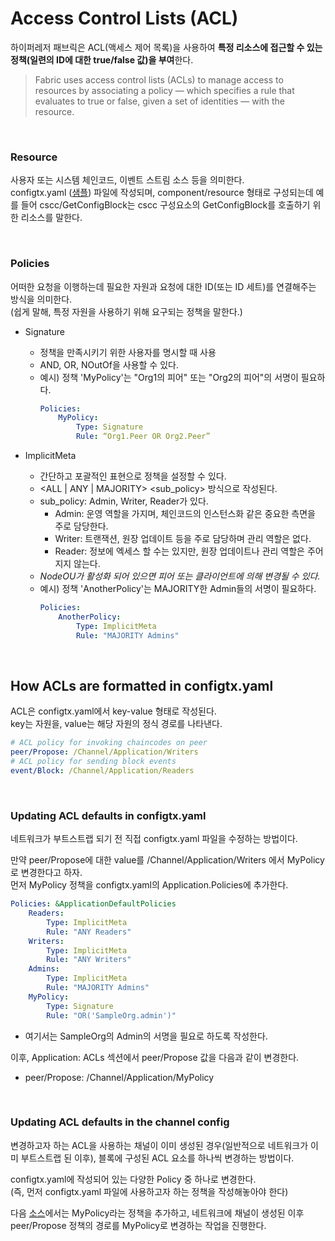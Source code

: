 # Access Control Lists (ACL)

하이퍼레저 패브릭은 ACL(액세스 제어 목록)을 사용하여 **특정 리소스에 접근할 수 있는 정책(일련의 ID에 대한 true/false 값)을 부여**한다. 
> Fabric uses access control lists (ACLs) to manage access to resources by associating a policy — which specifies a rule that evaluates to true or false, given a set of identities — with the resource.

<br>

### Resource

사용자 또는 시스템 체인코드, 이벤트 스트림 소스 등을 의미한다.  
configtx.yaml ([샘플](https://github.com/hyperledger/fabric/blob/release-1.2/sampleconfig/configtx.yaml)) 파일에 작성되며, component/resource 형태로 구성되는데 예를 들어 cscc/GetConfigBlock는 cscc 구성요소의 GetConfigBlock를 호출하기 위한 리소스를 말한다.

<br>

### Policies

어떠한 요청을 이행하는데 필요한 자원과 요청에 대한 ID(또는 ID 세트)를 연결해주는 방식을 의미한다.  
(쉽게 말해, 특정 자원을 사용하기 위해 요구되는 정책을 말한다.)

- Signature
  - 정책을 만족시키기 위한 사용자를 명시할 때 사용
  - AND, OR, NOutOf을 사용할 수 있다.
  - 예시) 정책 'MyPolicy'는 "Org1의 피어" 또는 "Org2의 피어"의 서명이 필요하다.
    ```yaml
    Policies:
        MyPolicy:
            Type: Signature
            Rule: “Org1.Peer OR Org2.Peer”    
    ```

- ImplicitMeta
  - 간단하고 포괄적인 표현으로 정책을 설정할 수 있다. 
  - <ALL | ANY | MAJORITY> <sub_policy> 방식으로 작성된다.
  - sub_policy: Admin, Writer, Reader가 있다.
    - Admin: 운영 역할을 가지며, 체인코드의 인스턴스화 같은 중요한 측면을 주로 담당한다.
    - Writer: 트랜잭션, 원장 업데이트 등을 주로 담당하며 관리 역할은 없다.
    - Reader: 정보에 엑세스 할 수는 있지만, 원장 업데이트나 관리 역할은 주어지지 않는다.
  - *NodeOU가 활성화 되어 있으면 피어 또는 클라이언트에 의해 변경될 수 있다.*
  - 예시) 정책 'AnotherPolicy'는 MAJORITY한 Admin들의 서명이 필요하다.
    ```yaml
    Policies:
        AnotherPolicy:
            Type: ImplicitMeta
            Rule: "MAJORITY Admins"
    ```

<br>

## How ACLs are formatted in configtx.yaml

ACL은 configtx.yaml에서 key-value 형태로 작성된다.  
key는 자원을, value는 해당 자원의 정식 경로를 나타낸다.

```yaml
# ACL policy for invoking chaincodes on peer
peer/Propose: /Channel/Application/Writers
# ACL policy for sending block events
event/Block: /Channel/Application/Readers
```

<br>

### Updating ACL defaults in configtx.yaml

네트워크가 부트스트랩 되기 전 직접 configtx.yaml 파일을 수정하는 방법이다.

만약 peer/Propose에 대한 value를 /Channel/Application/Writers 에서 MyPolicy로 변경한다고 하자.  
먼저 MyPolicy 정책을 configtx.yaml의 Application.Policies에 추가한다.

```yaml
Policies: &ApplicationDefaultPolicies
    Readers:
        Type: ImplicitMeta
        Rule: "ANY Readers"
    Writers:
        Type: ImplicitMeta
        Rule: "ANY Writers"
    Admins:
        Type: ImplicitMeta
        Rule: "MAJORITY Admins"
    MyPolicy:
        Type: Signature
        Rule: "OR('SampleOrg.admin')"
```
- 여기서는 SampleOrg의 Admin의 서명을 필요로 하도록 작성한다.

이후, Application: ACLs 섹션에서 peer/Propose 값을 다음과 같이 변경한다.
- peer/Propose: /Channel/Application/MyPolicy

<br>

### Updating ACL defaults in the channel config

변경하고자 하는 ACL을 사용하는 채널이 이미 생성된 경우(일반적으로 네트워크가 이미 부트스트랩 된 이후), 블록에 구성된 ACL 요소를 하나씩 변경하는 방법이다. 

configtx.yaml에 작성되어 있는 다양한 Policy 중 하나로 변경한다.  
(즉, 먼저 configtx.yaml 파일에 사용하고자 하는 정책을 작성해놓아야 한다)

다음 [소스](/doc/op_guides/updating_acl_defaults_in_the_channel_config.md)에서는 MyPolicy라는 정책을 추가하고, 네트워크에 채널이 생성된 이후 peer/Propose 정책의 경로를 MyPolicy로 변경하는 작업을 진행한다.

